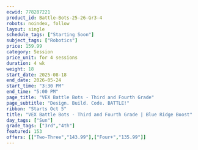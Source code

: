 ```yaml
---
ecwid: 778287221
product_id: Battle-Bots-25-26-Gr3-4
robots: noindex, follow
layout: single
schedule_tags: ["Starting Soon"]
subject_tags: ["Robotics"]
price: 159.99
category: Session
price_unit: for 4 sessions
duration: 4 wk
weight: 18
start_date: 2025-08-18
end_date: 2026-05-24
start_time: "3:30 PM"
end_time: "5:00 PM"
page_title: "VEX Battle Bots - Third and Fourth Grade"
page_subtitle: "Design. Build. Code. BATTLE!"
ribbon: "Starts Oct 5"
title: "VEX Battle Bots - Third and Fourth Grade | Blue Ridge Boost"
day_tags: ["Sun"]
grade_tags: ["3rd","4th"]
featured: 153
offers: [["Two-Three","143.99"],["Four+","135.99"]]
---
```

